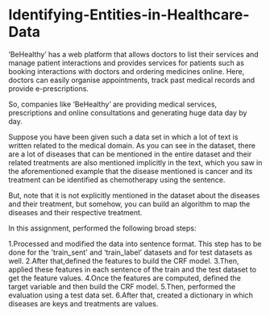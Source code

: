 # Identifying-Entities-in-Healthcare-Data

‘BeHealthy’ has a web platform that allows doctors to list their services and manage patient interactions and provides services for patients such as booking interactions with doctors and ordering medicines online. Here, doctors can easily organise appointments, track past medical records and provide e-prescriptions.

So, companies like ‘BeHealthy’ are providing medical services, prescriptions and online consultations and generating huge data day by day.

Suppose you have been given such a data set in which a lot of text is written related to the medical domain. As you can see in the dataset, there are a lot of diseases that can be mentioned in the entire dataset and their related treatments are also mentioned implicitly in the text, which you saw in the aforementioned example that the disease mentioned is cancer and its treatment can be identified as chemotherapy using the sentence.

But, note that it is not explicitly mentioned in the dataset about the diseases and their treatment, but somehow, you can build an algorithm to map the diseases and their respective treatment.

In this assignment,  performed the following broad steps:

1.Processed and modified the data into sentence format. This step has to be done for the 'train_sent' and ‘train_label’ datasets and for test datasets as well.
2.After that,defined the features to build the CRF model.
3.Then, applied these features in each sentence of the train and the test dataset to get the feature values.
4.Once the features are computed, defined the target variable and then build the CRF model.
5.Then, performed the evaluation using a test data set.
6.After that, created a dictionary in which diseases are keys and treatments are values.
